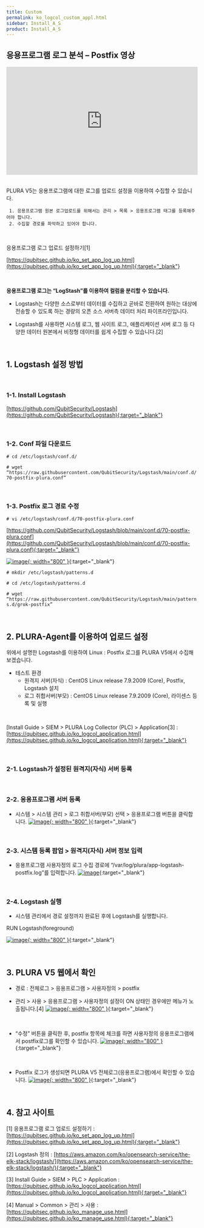 ```yaml
---
title: Custom
permalink: ko_logcol_custom_appl.html
sidebar: Install_A_S
product: Install_A_S
---
```


## 응용프로그램 로그 분석 – Postfix 영상

<style>.embed-container { position: relative; padding-bottom: 56.25%; height: 0; overflow: hidden; max-width: 100%; } .embed-container iframe, .embed-container object, .embed-container embed { position: absolute; top: 0; left: 0; width: 100%; height: 100%; }</style><div class='embed-container'><iframe src='https://www.youtube.com/embed/YmWLsadlIdM' frameborder='0' allowfullscreen></iframe></div>

<br />

PLURA V5는 응용프로그램에 대한 로그를 업로드 설정을 이용하여 수집할 수 있습니다.

     1. 응용프로그램 원본 로그업로드를 위해서는 관리 > 목록 > 응용프로그램 태그를 등록해주어야 합니다.
     2. 수집할 경로를 파악하고 있어야 합니다.

<br />

응용프로그램 로그 업로드 설정하기[1]

[https://qubitsec.github.io/ko_set_app_log_up.html](https://qubitsec.github.io/ko_set_app_log_up.html){:target="_blank"}

<br />

**응용프로그램 로그는 “LogStash”를 이용하여 컬럼을 분리할 수 있습니다.**

- Logstash는 다양한 소스로부터 데이터를 수집하고 곧바로 전환하여 원하는 대상에 전송할 수 있도록 하는 경량의 오픈 소스 서버측 데이터 처리 파이프라인입니다.

- Logstash를 사용하면 시스템 로그, 웹 사이트 로그, 애플리케이션 서버 로그 등 다양한 데이터 원본에서 비정형 데이터를 쉽게 수집할 수 있습니다.[2]

<br />

## 1. Logstash 설정 방법

<br />

### 1-1. Install Logstash
[https://github.com/QubitSecurity/Logstash](https://github.com/QubitSecurity/Logstash){:target="_blank"}

<br />

### 1-2. Conf 파일 다운로드
`# cd /etc/logstash/conf.d/`

`# wget “https://raw.githubusercontent.com/QubitSecurity/Logstash/main/conf.d/70-postfix-plura.conf”`

<br />

### 1-3. Postfix 로그 경로 수정

`# vi /etc/logstash/conf.d/70-postfix-plura.conf`

[https://github.com/QubitSecurity/Logstash/blob/main/conf.d/70-postfix-plura.conf](https://github.com/QubitSecurity/Logstash/blob/main/conf.d/70-postfix-plura.conf){:target="_blank"}

[![image](/docs/images/Ins_G/LogCol_Customapp/2.png){: width="800" }](/docs/images/Ins_G/LogCol_Customapp/2.png){:target="_blank"}

`# mkdir /etc/logstash/patterns.d`

`# cd /etc/logstash/patterns.d`

`# wget “https://raw.githubusercontent.com/QubitSecurity/Logstash/main/patterns.d/grok-postfix”`

<br />

## 2. PLURA-Agent를 이용하여 업로드 설정

위에서 설명한 Logstash를 이용하여 Linux : Postfix 로그를 PLURA V5에서 수집해보겠습니다.

- 테스트 환경
   - 원격지 서버(자식) : CentOS Linux release 7.9.2009 (Core), Postfix, Logstash 설치
   - 로그 취합서버(부모) : CentOS Linux release 7.9.2009 (Core), 라이센스 등록 및 실행

<br />

[Install Guide > SIEM > PLURA Log Collector (PLC) > Application[3] : [https://qubitsec.github.io/ko_logcol_application.html](https://qubitsec.github.io/ko_logcol_application.html){:target="_blank"}

<br />

### 2-1. Logstash가 설정된 원격지(자식) 서버 등록

<br />

### 2-2. 응용프로그램 서버 등록

- 시스템  > 시스템 관리 > 로그 취합서버(부모) 선택 > 응용프로그램 버튼을 클릭합니다. 
[![image](/docs/images/Ins_G/LogCol_Customapp/3.png){: width="800" }](/docs/images/Ins_G/LogCol_Customapp/3.png){:target="_blank"}

<br />

### 2-3. 시스템 등록 팝업 > 원격지(자식) 서버 정보 입력

- 응용프로그램 사용자정의 로그 수집 경로에 “/var/log/plura/app-logstash-postfix.log”를 입력합니다.
[![image](/docs/images/Ins_G/LogCol_Customapp/4.png)](/docs/images/Ins_G/LogCol_Customapp/4.png){:target="_blank"}

<br />

### 2-4. Logstash 실행

- 시스템 관리에서 경로 설정까지 완료된 후에 Logstash를 실행합니다.

RUN Logstash(foreground)

[![image](/docs/images/Ins_G/LogCol_Customapp/5.png){: width="800" }](/docs/images/Ins_G/LogCol_Customapp/5.png){:target="_blank"}

<br />

## 3. PLURA V5 웹에서 확인

- 경로 : 전체로그 > 응용프로그램 > 사용자정의 > postfix

- 관리 > 사용 > 응용프로그램 > 사용자정의 설정이 ON 상태인 경우에만 메뉴가 노출됩니다.[4]
[![image](/docs/images/Ins_G/LogCol_Customapp/6.png){: width="800" }](/docs/images/Ins_G/LogCol_Customapp/6.png){:target="_blank"}

<br />

- “수정” 버튼을 클릭한 후, postfix 항목에 체크를 하면 사용자정의 응용프로그램에서 postfix로그를 확인할 수 있습니다.
[![image](/docs/images/Ins_G/LogCol_Customapp/7.png){: width="800" }](/docs/images/Ins_G/LogCol_Customapp/7.png){:target="_blank"}

<br />

- Postfix 로그가 생성되면 PLURA V5 전체로그(응용프로그램)에서 확인할 수 있습니다.
[![image](/docs/images/Ins_G/LogCol_Customapp/8.png){: width="800" }](/docs/images/Ins_G/LogCol_Customapp/8.png){:target="_blank"}

<br />

## 4. 참고 사이트

[1] 응용프로그램 로그 업로드 설정하기 : [https://qubitsec.github.io/ko_set_app_log_up.html](https://qubitsec.github.io/ko_set_app_log_up.html){:target="_blank"}

[2] Logstash 정의 : [https://aws.amazon.com/ko/opensearch-service/the-elk-stack/logstash/](https://aws.amazon.com/ko/opensearch-service/the-elk-stack/logstash/){:target="_blank"}

[3] Install Guide > SIEM > PLC > Application : [https://qubitsec.github.io/ko_logcol_application.html](https://qubitsec.github.io/ko_logcol_application.html){:target="_blank"}

[4] Manual > Common > 관리 > 사용 : [https://qubitsec.github.io/ko_manage_use.html](https://qubitsec.github.io/ko_manage_use.html){:target="_blank"}